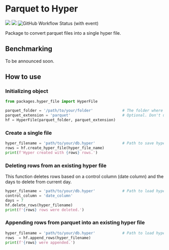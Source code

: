 # Parquet to Hyper
[![](https://img.shields.io/static/v1?label=linter&message=pylint&color=green&logo=flake8)](https://flake8.pycqa.org/en/latest/)
[![](https://img.shields.io/static/v1?label=unit-tests&message=pytest&color=green&logo=pytest)](https://docs.pytest.org/en/latest/)
![GitHub Workflow Status (with event)](https://img.shields.io/github/actions/workflow/status/guilhermenoronha/parquet-to-hyper/python-package.yml?label=tests)

Package to convert parquet files into a single hyper file. 

## Benchmarking

To be announced soon.

## How to use

### Initializing object

```python
from packages.hyper_file import HyperFile

parquet_folder = '/path/to/your/folder'             # The folder where the parquet files are
parquet_extension = 'parquet'                       # Optional. Don't use it if the parquet files has no extension
hf = HyperFile(parquet_folder, parquet_extension)
```

### Create a single file

```python
hyper_filename = 'path/to/your/db.hyper'            # Path to save hyper file with filename
rows = hf.create_hyper_file(hyper_file_name)
print(f'Hyper created with {rows} rows.')
```

### Deleting rows from an existing hyper file

This function deletes rows based on a control column (date column) and the days to delete from current day.

```python
hyper_filename = 'path/to/your/db.hyper'            # Path to load hyper file with filename
control_column = 'date_column'
days = 7
hf.delete_rows(hyper_filename)
print(f'{rows} rows were deleted.')
```

### Appending rows from parquet into an existing hyper file

```python
hyper_filename = 'path/to/your/db.hyper'            # Path to load hyper file with filename
rows  = hf.append_rows(hyper_filename)
print(f'{rows} were appended.')
```

